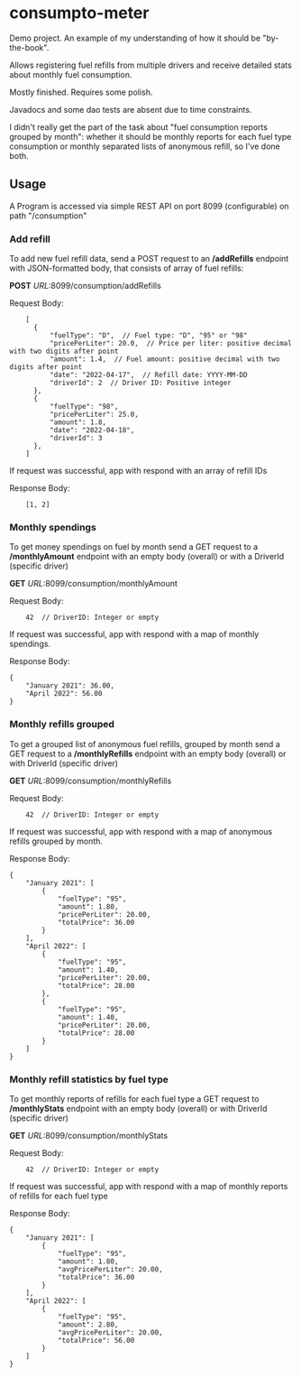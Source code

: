 # consumpto-meter
Demo project. An example of my understanding of how it should be "by-the-book". 

Allows registering fuel refills from multiple drivers and receive detailed stats about monthly fuel consumption.

Mostly finished. Requires some polish. 

Javadocs and some dao tests are absent due to time constraints.

I didn't really get the part of the task about "fuel consumption reports grouped by month": 
whether it should be monthly reports for each fuel type consumption or monthly separated lists of anonymous refill, so I've done both.

## Usage

A Program is accessed via simple REST API on port 8099 (configurable) on path "/consumption"


### Add refill
To add new fuel refill data, send a POST request to an **/addRefills** endpoint with JSON-formatted body, that consists of array of fuel refills:

**POST**  *URL*:8099/consumption/addRefills

Request Body:
```
    [
      {
          "fuelType": "D",  // Fuel type: "D", "95" or "98"
          "pricePerLiter": 20.0,  // Price per liter: positive decimal with two digits after point
          "amount": 1.4,  // Fuel amount: positive decimal with two digits after point
          "date": "2022-04-17",  // Refill date: YYYY-MM-DD
          "driverId": 2  // Driver ID: Positive integer
      },
      {
          "fuelType": "98",  
          "pricePerLiter": 25.0,  
          "amount": 1.8,  
          "date": "2022-04-18",  
          "driverId": 3  
      },
    ]
```

If request was successful, app with respond with an array of refill IDs

Response Body:
```
    [1, 2]
```


### Monthly spendings

To get money spendings on fuel by month send a GET request to a **/monthlyAmount** endpoint with an empty body (overall) or with a DriverId (specific driver)

**GET**  *URL*:8099/consumption/monthlyAmount

Request Body:
```
    42  // DriverID: Integer or empty
```

If request was successful, app with respond with a map of monthly spendings.

Response Body:
```
{
    "January 2021": 36.00,
    "April 2022": 56.00
}
```


### Monthly refills grouped

To get a grouped list of anonymous fuel refills, grouped by month send a GET request to a **/monthlyRefills** endpoint with an empty body (overall) or with DriverId (specific driver)

**GET**  *URL*:8099/consumption/monthlyRefills

Request Body:
```
    42  // DriverID: Integer or empty
```

If request was successful, app with respond with a map of anonymous refills grouped by month.

Response Body:
```
{
    "January 2021": [
        {
            "fuelType": "95",
            "amount": 1.80,
            "pricePerLiter": 20.00,
            "totalPrice": 36.00
        }
    ],
    "April 2022": [
        {
            "fuelType": "95",
            "amount": 1.40,
            "pricePerLiter": 20.00,
            "totalPrice": 28.00
        },
        {
            "fuelType": "95",
            "amount": 1.40,
            "pricePerLiter": 20.00,
            "totalPrice": 28.00
        }
    ]
}
```


### Monthly refill statistics by fuel type

To get monthly reports of refills for each fuel type a GET request to **/monthlyStats** endpoint with an empty body (overall) or with DriverId (specific driver)

**GET**  *URL*:8099/consumption/monthlyStats

Request Body:
```
    42  // DriverID: Integer or empty
```

If request was successful, app with respond with a map of monthly reports of refills for each fuel type 

Response Body:
```
{
    "January 2021": [
        {
            "fuelType": "95",
            "amount": 1.80,
            "avgPricePerLiter": 20.00,
            "totalPrice": 36.00
        }
    ],
    "April 2022": [
        {
            "fuelType": "95",
            "amount": 2.80,
            "avgPricePerLiter": 20.00,
            "totalPrice": 56.00
        }
    ]
}
```
